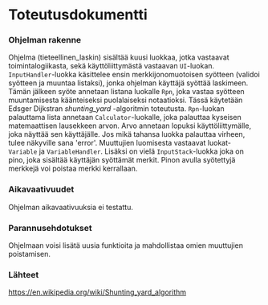 # Toteutusdokumentti

### Ohjelman rakenne
Ohjelma (tieteellinen_laskin) sisältää kuusi luokkaa, jotka vastaavat toimintalogiikasta, sekä käyttöliittymästä vastaavan `UI`-luokan. `InputHandler`-luokka käsittelee ensin merkkijonomuotoisen syötteen (validoi syötteen ja muuntaa listaksi), jonka ohjelman käyttäjä syöttää laskimeen. Tämän jälkeen syöte annetaan listana luokalle `Rpn`, joka vastaa syötteen muuntamisesta käänteiseksi puolalaiseksi notaatioksi. Tässä käytetään Edsger Dijkstran *shunting_yard* -algoritmin toteutusta. `Rpn`-luokan palauttama lista annetaan `Calculator`-luokalle, joka palauttaa kyseisen matemaattisen lausekkeen arvon. Arvo annetaan lopuksi käyttöliittymälle, joka näyttää sen käyttäjälle. Jos mikä tahansa luokka palauttaa virheen, tulee näkyville sana 'error'. Muuttujien luomisesta vastaavat luokat- `Variable` ja `VariableHandler`. Lisäksi on vielä `InputStack`-luokka joka on pino, joka sisältää käyttäjän syöttämät merkit. Pinon avulla syötettyjä merkkejä voi poistaa merkki kerrallaan.   
### Aikavaativuudet
Ohjelman aikavaativuuksia ei testattu.
### Parannusehdotukset
Ohjelmaan voisi lisätä uusia funktioita ja mahdollistaa omien muuttujien poistamisen.
### Lähteet
https://en.wikipedia.org/wiki/Shunting_yard_algorithm  
